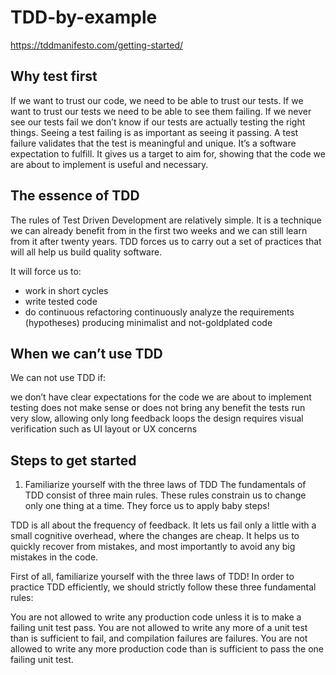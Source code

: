 # TDD-by-example
https://tddmanifesto.com/getting-started/
## Why test first
If we want to trust our code, we need to be able to trust our tests. If we want to trust our tests we need to be able to see them failing. If we never see our tests fail we don’t know if our tests are actually testing the right things. Seeing a test failing is as important as seeing it passing. A test failure validates that the test is meaningful and unique. It’s a software expectation to fulfill. It gives us a target to aim for, showing that the code we are about to implement is useful and necessary.

## The essence of TDD
The rules of Test Driven Development are relatively simple. It is a technique we can already benefit from in the first two weeks and we can still learn from it after twenty years. TDD forces us to carry out a set of practices that will all help us build quality software.

It will force us to:

- work in short cycles
- write tested code
- do continuous refactoring
continuously analyze the requirements (hypotheses)
producing minimalist and not-goldplated code
## When we can’t use TDD
We can not use TDD if:

we don’t have clear expectations for the code we are about to implement
testing does not make sense or does not bring any benefit
the tests run very slow, allowing only long feedback loops
the design requires visual verification such as UI layout or UX concerns
## Steps to get started
1. Familiarize yourself with the three laws of TDD
The fundamentals of TDD consist of three main rules. These rules constrain us to change only one thing at a time. They force us to apply baby steps!

TDD is all about the frequency of feedback. It lets us fail only a little with a small cognitive overhead, where the changes are cheap. It helps us to quickly recover from mistakes, and most importantly to avoid any big mistakes in the code.

First of all, familiarize yourself with the three laws of TDD! In order to practice TDD efficiently, we should strictly follow these three fundamental rules:

You are not allowed to write any production code unless it is to make a failing unit test pass.
You are not allowed to write any more of a unit test than is sufficient to fail, and compilation failures are failures.
You are not allowed to write any more production code than is sufficient to pass the one failing unit test.
